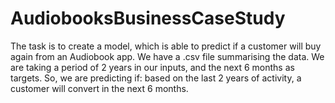 # AudiobooksBusinessCaseStudy
The task is to create a model, which is able to predict if a customer will buy again from an Audiobook app. We  have a .csv file summarising the data. We are taking a period of 2 years in our inputs, and the next 6 months as targets. So, we are predicting if: based on the last 2 years of activity, a customer will convert in the next 6 months.
